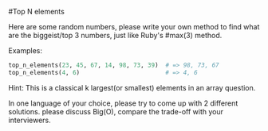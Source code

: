#Top N elements

Here are some random numbers, please write your own method to find what are the biggeist/top 3 numbers, just like Ruby's #max(3) method.

Examples:
```Ruby
top_n_elements(23, 45, 67, 14, 98, 73, 39)  # => 98, 73, 67
top_n_elements(4, 6)                        # => 4, 6
```

Hint:  This is a classical k largest(or smallest) elements in an array question.

In one language of your choice, please try to come up with 2 different solutions. please discuss Big(O), compare the trade-off with your interviewers.
